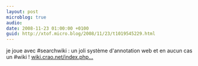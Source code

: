 ```yaml
---
layout: post
microblog: true
audio: 
date: 2008-11-23 01:00:00 +0100
guid: http://xtof.micro.blog/2008/11/23/t1019545229.html
---
```

je joue avec #searchwiki : un joli système d'annotation web et en aucun cas un #wiki ! [wiki.crao.net/index.php...](http://wiki.crao.net/index.php/SearchWiki)
